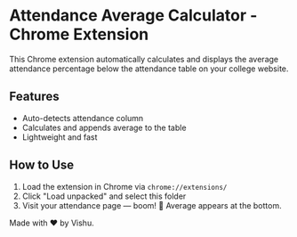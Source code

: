 # Attendance Average Calculator - Chrome Extension

This Chrome extension automatically calculates and displays the average attendance percentage below the attendance table on your college website.

## Features

- Auto-detects attendance column
- Calculates and appends average to the table
- Lightweight and fast

## How to Use

1. Load the extension in Chrome via `chrome://extensions/`
2. Click "Load unpacked" and select this folder
3. Visit your attendance page — boom! 🎉 Average appears at the bottom.

Made with ❤️ by Vishu.
